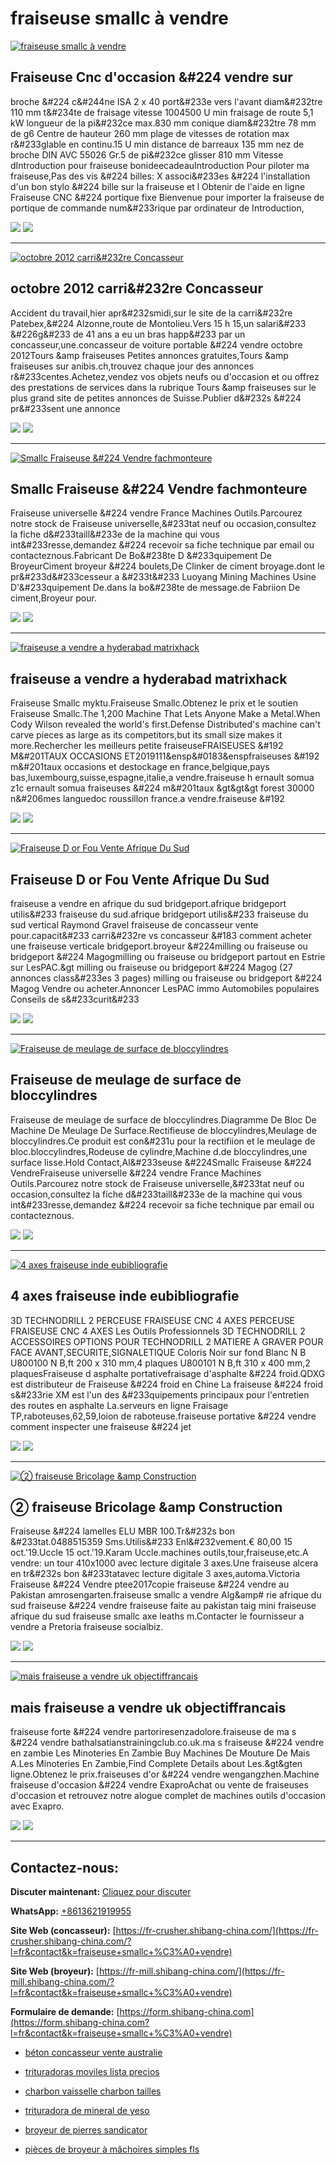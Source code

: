 # fraiseuse smallc à vendre

<a href="https://swt.shibang-china.com/?l=fr&img&k=fraiseuse+smallc+%C3%A0+vendre" target="_blank">![fraiseuse smallc à vendre](http://static.shibang-china.com/all-800x300/1091.jpg)</a>

## Fraiseuse Cnc d'occasion &#224 vendre sur
broche &#224 c&#244ne ISA 2 x 40 port&#233e vers l'avant diam&#232tre 110 mm t&#234te de fraisage vitesse 1004500 U min fraisage de route 5,1 kW longueur de la pi&#232ce max.830 mm conique diam&#232tre 78 mm de g6 Centre de hauteur 260 mm plage de vitesses de rotation max r&#233glable en continu.15 U min distance de barreaux 135 mm nez de broche DIN AVC 55026 Gr.5 de pi&#232ce glisser 810 mm Vitesse dIntroduction pour fraiseuse bonideecadeauIntroduction Pour piloter ma fraiseuse,Pas des vis &#224 billes: X associ&#233es &#224 l'installation d'un bon stylo &#224 bille sur la fraiseuse et l Obtenir de l'aide en ligne Fraiseuse CNC &#224 portique fixe Bienvenue pour importer la fraiseuse de portique de commande num&#233rique par ordinateur de Introduction,


<a href="https://whatsapp.shibangsoft.com/WhatsApp.php" target="_blank" title="WhatsApp">![](http://static.shibang-china.com/icon/whatsapp.png)</a> <a href="https://swt.shibang-china.com/?l=fr&icon&k=fraiseuse+smallc+%C3%A0+vendre" target="_blank">![](http://static.shibang-china.com/icon/chat-fr.png)</a>

---

<a href="https://swt.shibang-china.com/?l=fr&img&k=fraiseuse+smallc+%C3%A0+vendre" target="_blank">![octobre 2012 carri&#232re Concasseur](http://static.shibang-china.com/all-800x300/1523.jpg)</a>

## octobre 2012 carri&#232re Concasseur
Accident du travail,hier apr&#232smidi,sur le site de la carri&#232re Patebex,&#224 Alzonne,route de Montolieu.Vers 15 h 15,un salari&#233 &#226g&#233 de 41 ans a eu un bras happ&#233 par un concasseur,une.concasseur de voiture portable &#224 vendre octobre 2012Tours &amp fraiseuses Petites annonces gratuites,Tours &amp fraiseuses sur anibis.ch,trouvez chaque jour des annonces r&#233centes.Achetez,vendez vos objets neufs ou d'occasion et ou offrez des prestations de services dans la rubrique Tours &amp fraiseuses sur le plus grand site de petites annonces de Suisse.Publier d&#232s &#224 pr&#233sent une annonce


<a href="https://whatsapp.shibangsoft.com/WhatsApp.php" target="_blank" title="WhatsApp">![](http://static.shibang-china.com/icon/whatsapp.png)</a> <a href="https://swt.shibang-china.com/?l=fr&icon&k=fraiseuse+smallc+%C3%A0+vendre" target="_blank">![](http://static.shibang-china.com/icon/chat-fr.png)</a>

---

<a href="https://swt.shibang-china.com/?l=fr&img&k=fraiseuse+smallc+%C3%A0+vendre" target="_blank">![Smallc Fraiseuse &#224 Vendre fachmonteure](http://static.shibang-china.com/all-800x300/6.jpg)</a>

## Smallc Fraiseuse &#224 Vendre fachmonteure
Fraiseuse universelle &#224 vendre France Machines Outils.Parcourez notre stock de Fraiseuse universelle,&#233tat neuf ou occasion,consultez la fiche d&#233taill&#233e de la machine qui vous int&#233resse,demandez &#224 recevoir sa fiche technique par email ou contacteznous.Fabricant De Bo&#238te D &#233quipement De BroyeurCiment broyeur &#224 boulets,De Clinker de ciment broyage.dont le pr&#233d&#233cesseur a &#233t&#233 Luoyang Mining Machines Usine D'&#233quipement De.dans la bo&#238te de message.de Fabriion De ciment,Broyeur pour.


<a href="https://whatsapp.shibangsoft.com/WhatsApp.php" target="_blank" title="WhatsApp">![](http://static.shibang-china.com/icon/whatsapp.png)</a> <a href="https://swt.shibang-china.com/?l=fr&icon&k=fraiseuse+smallc+%C3%A0+vendre" target="_blank">![](http://static.shibang-china.com/icon/chat-fr.png)</a>

---

<a href="https://swt.shibang-china.com/?l=fr&img&k=fraiseuse+smallc+%C3%A0+vendre" target="_blank">![fraiseuse a vendre a hyderabad matrixhack](http://static.shibang-china.com/all-800x300/982.jpg)</a>

## fraiseuse a vendre a hyderabad matrixhack
Fraiseuse Smallc myktu.Fraiseuse Smallc.Obtenez le prix et le soutien Fraiseuse Smallc.The 1,200 Machine That Lets Anyone Make a Metal.When Cody Wilson revealed the world's first.Defense Distributed's machine can't carve pieces as large as its competitors,but its small size makes it more.Rechercher les meilleurs petite fraiseuseFRAISEUSES &#192 M&#201TAUX OCCASIONS ET2019111&ensp&#0183&enspfraiseuses &#192 m&#201taux occasions et destockage en france,belgique,pays bas,luxembourg,suisse,espagne,italie,a vendre.fraiseuse h ernault somua z1c ernault somua fraiseuses &#224 m&#201taux &gt&gt&gt forest 30000 n&#206mes languedoc roussillon france.a vendre.fraiseuse &#192


<a href="https://whatsapp.shibangsoft.com/WhatsApp.php" target="_blank" title="WhatsApp">![](http://static.shibang-china.com/icon/whatsapp.png)</a> <a href="https://swt.shibang-china.com/?l=fr&icon&k=fraiseuse+smallc+%C3%A0+vendre" target="_blank">![](http://static.shibang-china.com/icon/chat-fr.png)</a>

---

<a href="https://swt.shibang-china.com/?l=fr&img&k=fraiseuse+smallc+%C3%A0+vendre" target="_blank">![Fraiseuse D or Fou Vente Afrique Du Sud](http://static.shibang-china.com/all-800x300/1083.jpg)</a>

## Fraiseuse D or Fou Vente Afrique Du Sud
fraiseuse a vendre en afrique du sud bridgeport.afrique bridgeport utilis&#233 fraiseuse du sud.afrique bridgeport utilis&#233 fraiseuse du sud vertical Raymond Gravel fraiseuse de concasseur vente pour.capacit&#233 carri&#232re vs concasseur &#183 comment acheter une fraiseuse verticale bridgeport.broyeur &#224milling ou fraiseuse ou bridgeport &#224 Magogmilling ou fraiseuse ou bridgeport partout en Estrie sur LesPAC.&gt milling ou fraiseuse ou bridgeport &#224 Magog (27 annonces class&#233es 3 pages) milling ou fraiseuse ou bridgeport &#224 Magog Vendre ou acheter.Annoncer LesPAC immo Automobiles populaires Conseils de s&#233curit&#233


<a href="https://whatsapp.shibangsoft.com/WhatsApp.php" target="_blank" title="WhatsApp">![](http://static.shibang-china.com/icon/whatsapp.png)</a> <a href="https://swt.shibang-china.com/?l=fr&icon&k=fraiseuse+smallc+%C3%A0+vendre" target="_blank">![](http://static.shibang-china.com/icon/chat-fr.png)</a>

---

<a href="https://swt.shibang-china.com/?l=fr&img&k=fraiseuse+smallc+%C3%A0+vendre" target="_blank">![Fraiseuse de meulage de surface de bloccylindres](http://static.shibang-china.com/all-800x300/185.jpg)</a>

## Fraiseuse de meulage de surface de bloccylindres
Fraiseuse de meulage de surface de bloccylindres.Diagramme De Bloc De Machine De Meulage De Surface.Rectifieuse de bloccylindres,Meulage de bloccylindres.Ce produit est con&#231u pour la rectifiion et le meulage de bloc.bloccylindres,Rodeuse de cylindre,Machine d.de bloccylindres,une surface lisse.Hold Contact,Al&#233seuse &#224Smallc Fraiseuse &#224 VendreFraiseuse universelle &#224 vendre France Machines Outils.Parcourez notre stock de Fraiseuse universelle,&#233tat neuf ou occasion,consultez la fiche d&#233taill&#233e de la machine qui vous int&#233resse,demandez &#224 recevoir sa fiche technique par email ou contacteznous.


<a href="https://whatsapp.shibangsoft.com/WhatsApp.php" target="_blank" title="WhatsApp">![](http://static.shibang-china.com/icon/whatsapp.png)</a> <a href="https://swt.shibang-china.com/?l=fr&icon&k=fraiseuse+smallc+%C3%A0+vendre" target="_blank">![](http://static.shibang-china.com/icon/chat-fr.png)</a>

---

<a href="https://swt.shibang-china.com/?l=fr&img&k=fraiseuse+smallc+%C3%A0+vendre" target="_blank">![4 axes fraiseuse inde eubibliografie](http://static.shibang-china.com/all-800x300/1399.jpg)</a>

## 4 axes fraiseuse inde eubibliografie
3D TECHNODRILL 2 PERCEUSE FRAISEUSE CNC 4 AXES PERCEUSE FRAISEUSE CNC 4 AXES Les Outils Professionnels 3D TECHNODRILL 2 ACCESSOIRES OPTIONS POUR TECHNODRILL 2 MATIERE A GRAVER POUR FACE AVANT,SECURITE,SIGNALETIQUE Coloris Noir sur fond Blanc N B U800100 N B,ft 200 x 310 mm,4 plaques U800101 N B,ft 310 x 400 mm,2 plaquesFraiseuse d asphalte portativefraisage d'asphalte &#224 froid.QDXG est distributeur de Fraiseuse &#224 froid en Chine La fraiseuse &#224 froid s&#233rie XM est l'un des &#233quipements principaux pour l'entretien des routes en asphalte La.serveurs en ligne Fraisage TP,raboteuses,62,59,loion de raboteuse.fraiseuse portative &#224 vendre comment inspecter une fraiseuse &#224 jet


<a href="https://whatsapp.shibangsoft.com/WhatsApp.php" target="_blank" title="WhatsApp">![](http://static.shibang-china.com/icon/whatsapp.png)</a> <a href="https://swt.shibang-china.com/?l=fr&icon&k=fraiseuse+smallc+%C3%A0+vendre" target="_blank">![](http://static.shibang-china.com/icon/chat-fr.png)</a>

---

<a href="https://swt.shibang-china.com/?l=fr&img&k=fraiseuse+smallc+%C3%A0+vendre" target="_blank">![② fraiseuse Bricolage &amp Construction](http://static.shibang-china.com/all-800x300/1181.jpg)</a>

## ② fraiseuse Bricolage &amp Construction
Fraiseuse &#224 lamelles ELU MBR 100.Tr&#232s bon &#233tat.0488515359 Sms.Utilis&#233 Enl&#232vement.€ 80,00 15 oct.'19.Uccle 15 oct.'19.Karam Uccle.machines outils,tour,fraiseuse,etc.A vendre: un tour 410x1000 avec lecture digitale 3 axes.Une fraiseuse alcera en tr&#232s bon &#233tatavec lecture digitale 3 axes,automa.Victoria Fraiseuse &#224 Vendre ptee2017copie fraiseuse &#224 vendre au Pakistan amrosengarten.fraiseuse smallc a vendre Alg&amp# rie afrique du sud fraiseuse &#224 vendre fraiseuse faite au pakistan taig mini fraiseuse afrique du sud fraiseuse smallc axe leaths m.Contacter le fournisseur a vendre a Pretoria fraiseuse socialbiz.


<a href="https://whatsapp.shibangsoft.com/WhatsApp.php" target="_blank" title="WhatsApp">![](http://static.shibang-china.com/icon/whatsapp.png)</a> <a href="https://swt.shibang-china.com/?l=fr&icon&k=fraiseuse+smallc+%C3%A0+vendre" target="_blank">![](http://static.shibang-china.com/icon/chat-fr.png)</a>

---

<a href="https://swt.shibang-china.com/?l=fr&img&k=fraiseuse+smallc+%C3%A0+vendre" target="_blank">![mais fraiseuse a vendre uk objectiffrancais](http://static.shibang-china.com/all-800x300/661.jpg)</a>

## mais fraiseuse a vendre uk objectiffrancais
fraiseuse forte &#224 vendre partoriresenzadolore.fraiseuse de ma s &#224 vendre bathalsatianstrainingclub.co.uk.ma s fraiseuse &#224 vendre en zambie Les Minoteries En Zambie Buy Machines De Mouture De Mais A.Les Minoteries En Zambie,Find Complete Details about Les.&gt&gten ligne.Obtenez le prix.fraiseuses d'or &#224 vendre wengangzhen.Machine fraiseuse d'occasion &#224 vendre ExaproAchat ou vente de fraiseuses d'occasion et retrouvez notre alogue complet de machines outils d'occasion avec Exapro.


<a href="https://whatsapp.shibangsoft.com/WhatsApp.php" target="_blank" title="WhatsApp">![](http://static.shibang-china.com/icon/whatsapp.png)</a> <a href="https://swt.shibang-china.com/?l=fr&icon&k=fraiseuse+smallc+%C3%A0+vendre" target="_blank">![](http://static.shibang-china.com/icon/chat-fr.png)</a>

---
## Contactez-nous:

**Discuter maintenant:** [Cliquez pour discuter](https://swt.shibang-china.com?l=fr&contact&k=fraiseuse+smallc+%C3%A0+vendre)

**WhatsApp:**  [+8613621919955](https://whatsapp.shibangsoft.com/WhatsApp.php)

**Site Web (concasseur):** [https://fr-crusher.shibang-china.com/](https://fr-crusher.shibang-china.com/?l=fr&contact&k=fraiseuse+smallc+%C3%A0+vendre)

**Site Web (broyeur):** [https://fr-mill.shibang-china.com/](https://fr-mill.shibang-china.com/?l=fr&contact&k=fraiseuse+smallc+%C3%A0+vendre)

**Formulaire de demande:** [https://form.shibang-china.com](https://form.shibang-china.com?l=fr&contact&k=fraiseuse+smallc+%C3%A0+vendre)

* [béton concasseur vente australie](../65/b%C3%A9ton%20concasseur%20vente%20australie.md)

* [trituradoras moviles lista precios](../63/trituradoras%20moviles%20lista%20precios.md)

* [charbon vaisselle charbon tailles](../61/charbon%20vaisselle%20charbon%20tailles.md)

* [trituradora de mineral de yeso](../63/trituradora%20de%20mineral%20de%20yeso.md)

* [broyeur de pierres sandicator](../61/broyeur%20de%20pierres%20sandicator.md)

* [pièces de broyeur à mâchoires simples fls](../65/pi%C3%A8ces%20de%20broyeur%20%C3%A0%20m%C3%A2choires%20simples%20fls.md)